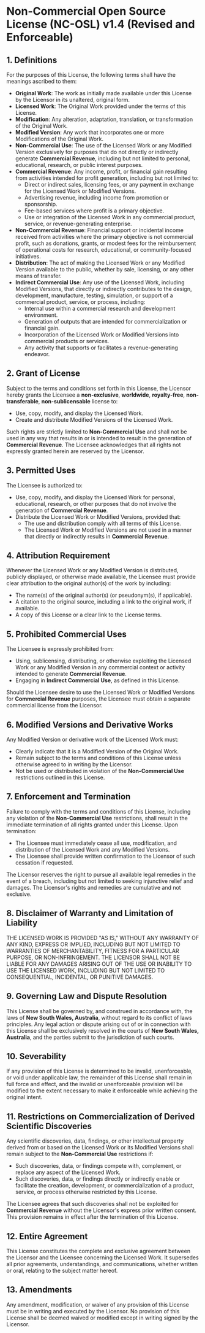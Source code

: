 # Non-Commercial Open Source License (NC-OSL) v1.4 (Revised and Enforceable)

## 1. Definitions

For the purposes of this License, the following terms shall have the meanings ascribed to them:

- **Original Work**: The work as initially made available under this License by the Licensor in its unaltered, original form.
- **Licensed Work**: The Original Work provided under the terms of this License.
- **Modification**: Any alteration, adaptation, translation, or transformation of the Original Work.
- **Modified Version**: Any work that incorporates one or more Modifications of the Original Work.
- **Non-Commercial Use**: The use of the Licensed Work or any Modified Version exclusively for purposes that do not directly or indirectly generate **Commercial Revenue**, including but not limited to personal, educational, research, or public interest purposes.
- **Commercial Revenue**: Any income, profit, or financial gain resulting from activities intended for profit generation, including but not limited to:
  - Direct or indirect sales, licensing fees, or any payment in exchange for the Licensed Work or Modified Versions.
  - Advertising revenue, including income from promotion or sponsorship.
  - Fee-based services where profit is a primary objective.
  - Use or integration of the Licensed Work in any commercial product, service, or revenue-generating enterprise.
- **Non-Commercial Revenue**: Financial support or incidental income received from activities where the primary objective is not commercial profit, such as donations, grants, or modest fees for the reimbursement of operational costs for research, educational, or community-focused initiatives.
- **Distribution**: The act of making the Licensed Work or any Modified Version available to the public, whether by sale, licensing, or any other means of transfer.
- **Indirect Commercial Use**: Any use of the Licensed Work, including Modified Versions, that directly or indirectly contributes to the design, development, manufacture, testing, simulation, or support of a commercial product, service, or process, including:
  - Internal use within a commercial research and development environment.
  - Generation of outputs that are intended for commercialization or financial gain.
  - Incorporation of the Licensed Work or Modified Versions into commercial products or services.
  - Any activity that supports or facilitates a revenue-generating endeavor.

## 2. Grant of License

Subject to the terms and conditions set forth in this License, the Licensor hereby grants the Licensee a **non-exclusive**, **worldwide**, **royalty-free**, **non-transferable**, **non-sublicensable** license to:
  - Use, copy, modify, and display the Licensed Work.
  - Create and distribute Modified Versions of the Licensed Work.
  
Such rights are strictly limited to **Non-Commercial Use** and shall not be used in any way that results in or is intended to result in the generation of **Commercial Revenue**. The Licensee acknowledges that all rights not expressly granted herein are reserved by the Licensor.

## 3. Permitted Uses

The Licensee is authorized to:
  - Use, copy, modify, and display the Licensed Work for personal, educational, research, or other purposes that do not involve the generation of **Commercial Revenue**.
  - Distribute the Licensed Work or Modified Versions, provided that:
    - The use and distribution comply with all terms of this License.
    - The Licensed Work or Modified Versions are not used in a manner that directly or indirectly results in **Commercial Revenue**.

## 4. Attribution Requirement

Whenever the Licensed Work or any Modified Version is distributed, publicly displayed, or otherwise made available, the Licensee must provide clear attribution to the original author(s) of the work by including:
  - The name(s) of the original author(s) (or pseudonym(s), if applicable).
  - A citation to the original source, including a link to the original work, if available.
  - A copy of this License or a clear link to the License terms.

## 5. Prohibited Commercial Uses

The Licensee is expressly prohibited from:
  - Using, sublicensing, distributing, or otherwise exploiting the Licensed Work or any Modified Version in any commercial context or activity intended to generate **Commercial Revenue**.
  - Engaging in **Indirect Commercial Use**, as defined in this License.

Should the Licensee desire to use the Licensed Work or Modified Versions for **Commercial Revenue** purposes, the Licensee must obtain a separate commercial license from the Licensor.

## 6. Modified Versions and Derivative Works

Any Modified Version or derivative work of the Licensed Work must:
  - Clearly indicate that it is a Modified Version of the Original Work.
  - Remain subject to the terms and conditions of this License unless otherwise agreed to in writing by the Licensor.
  - Not be used or distributed in violation of the **Non-Commercial Use** restrictions outlined in this License.

## 7. Enforcement and Termination

Failure to comply with the terms and conditions of this License, including any violation of the **Non-Commercial Use** restrictions, shall result in the immediate termination of all rights granted under this License. Upon termination:
  - The Licensee must immediately cease all use, modification, and distribution of the Licensed Work and any Modified Versions.
  - The Licensee shall provide written confirmation to the Licensor of such cessation if requested.

The Licensor reserves the right to pursue all available legal remedies in the event of a breach, including but not limited to seeking injunctive relief and damages. The Licensor's rights and remedies are cumulative and not exclusive.

## 8. Disclaimer of Warranty and Limitation of Liability

THE LICENSED WORK IS PROVIDED "AS IS," WITHOUT ANY WARRANTY OF ANY KIND, EXPRESS OR IMPLIED, INCLUDING BUT NOT LIMITED TO WARRANTIES OF MERCHANTABILITY, FITNESS FOR A PARTICULAR PURPOSE, OR NON-INFRINGEMENT. THE LICENSOR SHALL NOT BE LIABLE FOR ANY DAMAGES ARISING OUT OF THE USE OR INABILITY TO USE THE LICENSED WORK, INCLUDING BUT NOT LIMITED TO CONSEQUENTIAL, INCIDENTAL, OR PUNITIVE DAMAGES.

## 9. Governing Law and Dispute Resolution

This License shall be governed by, and construed in accordance with, the laws of **New South Wales, Australia**, without regard to its conflict of laws principles. Any legal action or dispute arising out of or in connection with this License shall be exclusively resolved in the courts of **New South Wales, Australia**, and the parties submit to the jurisdiction of such courts.

## 10. Severability

If any provision of this License is determined to be invalid, unenforceable, or void under applicable law, the remainder of this License shall remain in full force and effect, and the invalid or unenforceable provision will be modified to the extent necessary to make it enforceable while achieving the original intent.

## 11. Restrictions on Commercialization of Derived Scientific Discoveries

Any scientific discoveries, data, findings, or other intellectual property derived from or based on the Licensed Work or its Modified Versions shall remain subject to the **Non-Commercial Use** restrictions if:
  - Such discoveries, data, or findings compete with, complement, or replace any aspect of the Licensed Work.
  - Such discoveries, data, or findings directly or indirectly enable or facilitate the creation, development, or commercialization of a product, service, or process otherwise restricted by this License.

The Licensee agrees that such discoveries shall not be exploited for **Commercial Revenue** without the Licensor's express prior written consent. This provision remains in effect after the termination of this License.

## 12. Entire Agreement

This License constitutes the complete and exclusive agreement between the Licensor and the Licensee concerning the Licensed Work. It supersedes all prior agreements, understandings, and communications, whether written or oral, relating to the subject matter hereof.

## 13. Amendments

Any amendment, modification, or waiver of any provision of this License must be in writing and executed by the Licensor. No provision of this License shall be deemed waived or modified except in writing signed by the Licensor.
